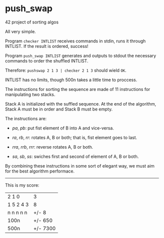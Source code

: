 # push_swap
42 project of sorting algos

All very simple.

Program `checker INTLIST` receives commands in stdin, runs it through INTLIST. If the result is ordered, success!

Program `push_swap INTLIST` generates and outputs to stdout the necessary commands to order the shuffled INTLIST.

Therefore: `pushswap 2 1 3 | checker 2 1 3` should wield `OK`.

INTLIST has no limits, though 500n takes a little time to proccess.

The instructions for sorting the sequence are made of 11 instructions for manipulating two stacks.

Stack A is initialized with the suffled sequence. At the end of the algorithm, Stack A must be in order and Stack B must be empty.

The instructions are:

- *pa*, *pb*: put fist element of B into A and vice-versa.

- *ra*, *rb*, *rr*: rotates A, B or both; that is, fist element goes to last.

- *rra*, *rrb*, *rrr*: reverse rotates A, B or both.

- *sa*, *sb*, *ss*: swiches first and second of element of A, B or both.

By combining these instructions in some sort of elegant way, we must aim for the best algorithm performace.

---

This is my score:

| | |
| --- | --- |
| 2 1 0 | 3 |
| 1 5 2 4 3 | 8 |
| n n n n n | +/- 8 |
| 100n | +/- 650 |
| 500n | +/- 7300 |
